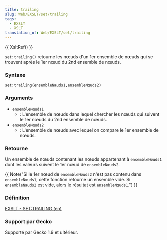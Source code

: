 ```yaml
---
title: trailing
slug: Web/EXSLT/set/trailing
tags:
  - EXSLT
  - XSLT
translation_of: Web/EXSLT/set/trailing
---
```

{{ XsltRef() }}

`set:trailing()` retourne les nœuds d'un 1er ensemble de nœuds qui se trouvent après le 1er nœud du 2nd ensemble de nœuds.

### Syntaxe

```
set:trailing(ensembleNœuds1,ensembleNœuds2)
```

### Arguments

- `ensembleNœuds1`
  - : L'ensemble de nœuds dans lequel chercher les nœuds qui suivent le 1er nœuds du 2nd ensemble de nœuds.
- `ensembleNœuds2`
  - : L'ensemble de nœuds avec lequel on compare le 1er ensemble de nœuds.

### Retourne

Un ensemble de nœuds contenant les nœuds appartenant à `ensembleNœuds1` dont les valeurs suivent le 1er nœud de `ensembleNœuds2`.

{{ Note("Si le 1er nœud de <code>ensembleNœuds2</code> n\'est pas contenu dans <code>ensembleNœuds1</code>, cette fonction retourne un ensemble vide. Si <code>ensembleNœuds2</code> est vide, alors le résultat est <code>ensembleNœuds1</code>.") }}

### Définition

[EXSLT - SET:TRAILING (en)](http://www.exslt.org/set/functions/trailing/)

### Support par Gecko

Supporté par Gecko 1.9 et ultérieur.
